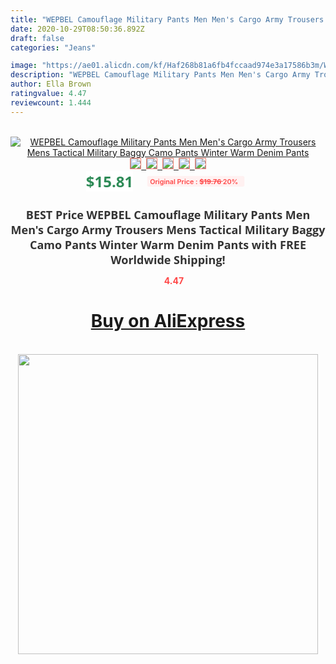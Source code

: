 ```yaml
---
title: "WEPBEL Camouflage Military Pants Men Men's Cargo Army Trousers Mens Tactical Military Baggy Camo Pants Winter Warm Denim Pants"
date: 2020-10-29T08:50:36.892Z
draft: false
categories: "Jeans"

image: "https://ae01.alicdn.com/kf/Haf268b81a6fb4fccaad974e3a17586b3m/WEPBEL-Camouflage-Military-Pants-Men-Men-s-Cargo-Army-Trousers-Mens-Tactical-Military-Baggy-Camo-Pants.jpg"
description: "WEPBEL Camouflage Military Pants Men Men's Cargo Army Trousers Mens Tactical Military Baggy Camo Pants Winter Warm Denim Pants"
author: Ella Brown
ratingvalue: 4.47
reviewcount: 1.444
---
```

<br>
<div style="text-align: center;">
<a href="https://s.click.aliexpress.com/e/_ArZF6H" target="_blank" rel="nofollow noopener noreferrer"><img alt="WEPBEL Camouflage Military Pants Men Men's Cargo Army Trousers Mens Tactical Military Baggy Camo Pants Winter Warm Denim Pants" class="magnifier-image" src="https://ae01.alicdn.com/kf/Haf268b81a6fb4fccaad974e3a17586b3m/WEPBEL-Camouflage-Military-Pants-Men-Men-s-Cargo-Army-Trousers-Mens-Tactical-Military-Baggy-Camo-Pants.jpg_640x640.jpg">
<br>
<img style="border:1px solid salmon" src="https://ae01.alicdn.com/kf/Haf268b81a6fb4fccaad974e3a17586b3m/WEPBEL-Camouflage-Military-Pants-Men-Men-s-Cargo-Army-Trousers-Mens-Tactical-Military-Baggy-Camo-Pants.jpg_120x120.jpg">&nbsp;&nbsp;<img style="border:1px solid salmon" src="https://ae01.alicdn.com/kf/H3be3d1c9348e4266bd40f95484016b1fs/WEPBEL-Camouflage-Military-Pants-Men-Men-s-Cargo-Army-Trousers-Mens-Tactical-Military-Baggy-Camo-Pants.jpg_120x120.jpg">&nbsp;&nbsp;<img style="border:1px solid salmon" src="https://ae01.alicdn.com/kf/Hb79bb02e26e64a3587fafd575b7002529/WEPBEL-Camouflage-Military-Pants-Men-Men-s-Cargo-Army-Trousers-Mens-Tactical-Military-Baggy-Camo-Pants.jpg_120x120.jpg">&nbsp;&nbsp;<img style="border:1px solid salmon" src="https://ae01.alicdn.com/kf/H4c191570bee84fb09f47463f6b26631cK/WEPBEL-Camouflage-Military-Pants-Men-Men-s-Cargo-Army-Trousers-Mens-Tactical-Military-Baggy-Camo-Pants.jpg_120x120.jpg">&nbsp;&nbsp;<img style="border:1px solid salmon" src="https://ae01.alicdn.com/kf/H3912e35087074540bf49a7dff418ad6fM/WEPBEL-Camouflage-Military-Pants-Men-Men-s-Cargo-Army-Trousers-Mens-Tactical-Military-Baggy-Camo-Pants.jpg_120x120.jpg"></a></div><br0>
<div style="text-align: center;"><span style="background-color: white; border: 0px; box-sizing: border-box; color: seagreen; display: inline-block; font-family: &quot;open sans&quot; , &quot;arial&quot; , &quot;helvetica&quot; , sans-serif , &quot;heiti&quot;; font-size: 24px; font-stretch: inherit; font-weight: 700; line-height: inherit; margin: 0px 10px 0px 0px; padding: 0px; vertical-align: middle;">$15.81 </span>
<span style="background: rgb(255 , 241 , 241); border-radius: 3px; border: 0px; box-sizing: border-box; color: #ff4747; display: inline-block; font-family: inherit; font-size: 12px; font-stretch: inherit; font-style: inherit; font-variant: inherit; font-weight: 600; line-height: inherit; margin: 0px; padding: 2px 5px; transform: scale(0.9); vertical-align: middle;">Original Price : <b style="text-decoration: line-through;">$19.76 </b> 20%&nbsp;&nbsp;</span></div>
<h1 style="color: #333333; display: inline-block; font-family: &quot;open sans&quot; , &quot;arial&quot; , &quot;helvetica&quot; , sans-serif , &quot;heiti&quot;; font-size: 18px; font-stretch: inherit; font-weight: 700; text-align: center;">BEST Price WEPBEL Camouflage Military Pants Men Men's Cargo Army Trousers Mens Tactical Military Baggy Camo Pants Winter Warm Denim Pants with FREE Worldwide Shipping!</h1>
<div style="color: #ff4747; text-align: center;">
<img src="https://4.bp.blogspot.com/-M0ZcTcb-5uY/XleCXlxnR4I/AAAAAAAAAEc/OrjgMkXV1oMQFaCRZj5HQwOCBcu3w1FegCPcBGAYYCw/s1600/star.png" style="height: 15px;">&nbsp;<b>4.47</b></div>
<div class="button_cont" align="center"><a class="buynow_a" href="https://s.click.aliexpress.com/e/_ArZF6H" target="_blank" rel="nofollow noopener noreferrer"><H1>Buy on AliExpress</H1></a></div><br>
<div class="separator" style="clear: both; text-align: center;">
<img src="https://lh3.googleusercontent.com/-pTy5HemUv9M/XlePHvY0dAI/AAAAAAAAAE4/0nX5iRUoIWY8eMW9Dpxeirr157OZliDIgCLcBGAsYHQ/s1600/badge.gif" width="480">
</div>
